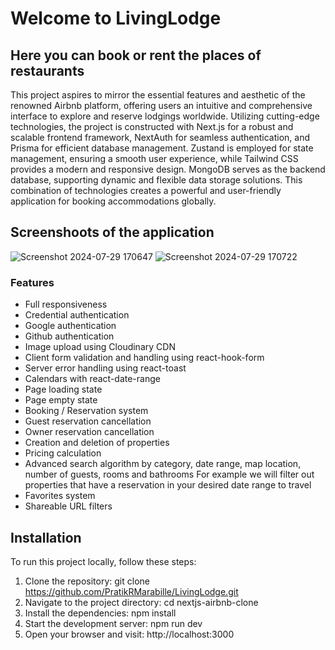 # Welcome to LivingLodge

## Here you can book or rent the places of restaurants

This project aspires to mirror the essential features and aesthetic of the renowned Airbnb platform, offering users an intuitive and comprehensive interface to explore and reserve lodgings worldwide. Utilizing cutting-edge technologies, the project is constructed with Next.js for a robust and scalable frontend framework, NextAuth for seamless authentication, and Prisma for efficient database management. Zustand is employed for state management, ensuring a smooth user experience, while Tailwind CSS provides a modern and responsive design. MongoDB serves as the backend database, supporting dynamic and flexible data storage solutions. This combination of technologies creates a powerful and user-friendly application for booking accommodations globally.


## Screenshoots of the application
![Screenshot 2024-07-29 170647](https://github.com/user-attachments/assets/0723cc45-f763-4a54-a6ab-82a0ca8013f4)
![Screenshot 2024-07-29 170722](https://github.com/user-attachments/assets/1690e1bd-19ed-4a4d-b7ab-c36f8e814181)


### Features

- Full responsiveness
- Credential authentication
- Google authentication
- Github authentication
- Image upload using Cloudinary CDN
- Client form validation and handling using react-hook-form
- Server error handling using react-toast
- Calendars with react-date-range
- Page loading state
- Page empty state
- Booking / Reservation system
- Guest reservation cancellation
- Owner reservation cancellation
- Creation and deletion of properties
- Pricing calculation
- Advanced search algorithm by category, date range, map location, number of guests, rooms and bathrooms
  For example we will filter out properties that have a reservation in your desired date range to travel
- Favorites system
- Shareable URL filters

## Installation

To run this project locally, follow these steps:

1. Clone the repository: git clone https://github.com/PratikRMarabille/LivingLodge.git
2. Navigate to the project directory: cd nextjs-airbnb-clone
3. Install the dependencies: npm install
4. Start the development server: npm run dev
5. Open your browser and visit: http://localhost:3000
